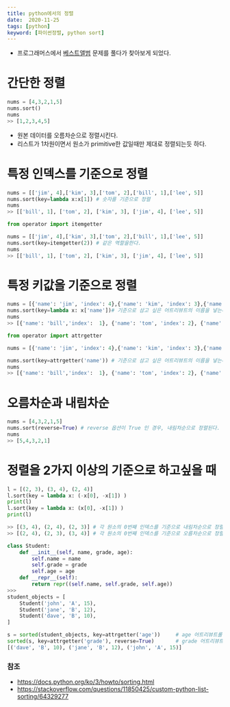 ```yaml
---
title: python에서의 정렬
date:  2020-11-25
tags: [python]
keyword: [파이썬정렬, python sort]
---
```

- 프로그래머스에서 [베스트앨범](https://programmers.co.kr/learn/courses/30/lessons/42579) 문제를 풀다가 찾아보게 되었다.


# 간단한 정렬
```python
nums = [4,3,2,1,5]
nums.sort()
nums
>> [1,2,3,4,5]
```
- 원본 데이터를 오름차순으로 정렬시킨다.
- 리스트가 1차원이면서 원소가 primitive한 값일때만 제대로 정렬되는듯 하다.

# 특정 인덱스를 기준으로 정렬
```python
nums = [['jim', 4],['kim', 3],['tom', 2],['bill', 1],['lee', 5]]
nums.sort(key=lambda x:x[1]) # 숫자를 기준으로 정렬
nums
>> [['bill', 1], ['tom', 2], ['kim', 3], ['jim', 4], ['lee', 5]]
```

```python
from operator import itemgetter

nums = [['jim', 4],['kim', 3],['tom', 2],['bill', 1],['lee', 5]]
nums.sort(key=itemgetter(2)) # 같은 역할을한다.
nums
>> [['bill', 1], ['tom', 2], ['kim', 3], ['jim', 4], ['lee', 5]]
```


# 특정 키값을 기준으로 정렬
```python
nums = [{'name': 'jim', 'index': 4},{'name': 'kim', 'index': 3},{'name': 'tom', 'index': 2},{'name': 'bill','index':  1},{'name': 'lee', 'index': 5}]
nums.sort(key=lambda x: x['name'])# 기준으로 삼고 싶은 어트리뷰트의 이름을 넣는다.
nums
>> [{'name': 'bill','index':  1}, {'name': 'tom', 'index': 2}, {'name': 'kim', 'index': 3}, {'name': 'jim', 'index': 4}, {'name': 'lee', 'index': 5}]
```

```python
from operator import attrgetter

nums = [{'name': 'jim', 'index': 4},{'name': 'kim', 'index': 3},{'name': 'tom', 'index': 2},{'name': 'bill','index':  1},{'name': 'lee', 'index': 5}]

nums.sort(key=attrgetter('name')) # 기준으로 삼고 싶은 어트리뷰트의 이름을 넣는다.
nums
>> [{'name': 'bill','index':  1}, {'name': 'tom', 'index': 2}, {'name': 'kim', 'index': 3}, {'name': 'jim', 'index': 4}, {'name': 'lee', 'index': 5}]
```

# 오름차순과 내림차순
```python
nums = [4,3,2,1,5]
nums.sort(reverse=True) # reverse 옵션이 True 인 경우, 내림차순으로 정렬된다.
nums
>> [5,4,3,2,1]
```

# 정렬을 2가지 이상의 기준으로 하고싶을 때
```python
l = [(2, 3), (3, 4), (2, 4)]
l.sort(key = lambda x: (-x[0], -x[1]) )
print(l)
l.sort(key = lambda x: (x[0], -x[1]) )
print(l)

>> [(3, 4), (2, 4), (2, 3)] # 각 원소의 0번째 인덱스를 기준으로 내림차순으로 정렬한 후 1번째 인덱스를 기준으로 내림차순하여 2차정렬
>> [(2, 4), (2, 3), (3, 4)] # 각 원소의 0번째 인덱스를 기준으로 오름차순으로 정렬한 후, 1번째 인덱스를 기준으로 내림차순하여 2차정렬
```


```python
class Student:
    def __init__(self, name, grade, age):
        self.name = name
        self.grade = grade
        self.age = age
    def __repr__(self):
        return repr((self.name, self.grade, self.age))
>>>
student_objects = [
    Student('john', 'A', 15),
    Student('jane', 'B', 12),
    Student('dave', 'B', 10),
]

s = sorted(student_objects, key=attrgetter('age'))     # age 어트리뷰트롤 오름차순으로 정렬한 후
sorted(s, key=attrgetter('grade'), reverse=True)       # grade 어트리뷰트를 기준으로 내림차순 2차 정렬
[('dave', 'B', 10), ('jane', 'B', 12), ('john', 'A', 15)]
```

### 참조
- https://docs.python.org/ko/3/howto/sorting.html
- https://stackoverflow.com/questions/11850425/custom-python-list-sorting/64329277